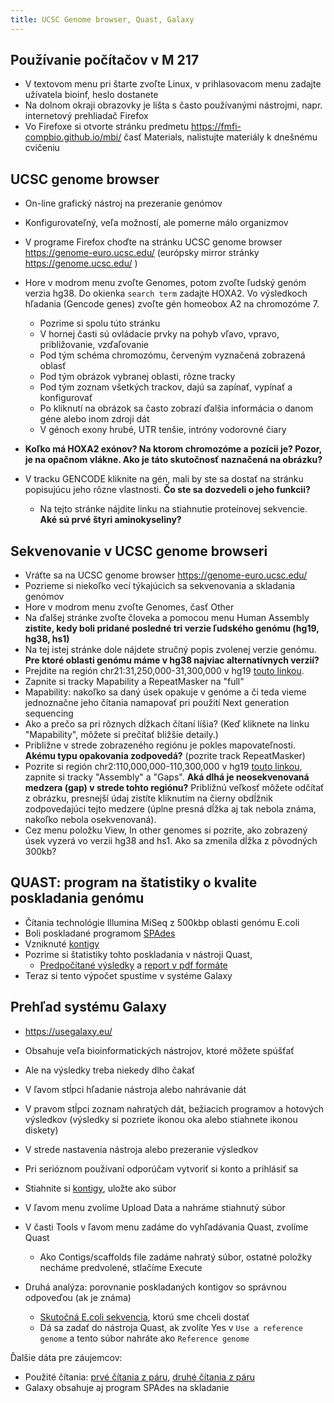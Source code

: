 ```yaml
---
title: UCSC Genome browser, Quast, Galaxy
---
```


## Používanie počítačov v M 217

  - V textovom menu pri štarte zvoľte Linux, v prihlasovacom menu
    zadajte užívatela bioinf, heslo dostanete
  - Na dolnom okraji obrazovky je lišta s často používanými nástrojmi,
    napr. internetový prehliadač Firefox
  - Vo Firefoxe si otvorte stránku predmetu
    <https://fmfi-compbio.github.io/mbi/> časť Materials,
    nalistujte materiály k dnešnému cvičeniu

## UCSC genome browser

  - On-line grafický nástroj na prezeranie genómov
  - Konfigurovateľný, veľa možností, ale pomerne málo organizmov
  - V programe Firefox choďte na stránku UCSC genome browser
    <https://genome-euro.ucsc.edu/> (európsky mirror stránky
    <https://genome.ucsc.edu/> )
  - Hore v modrom menu zvoľte Genomes, potom zvoľte ľudský genóm verzia
    hg38. Do okienka `search term` zadajte HOXA2. Vo výsledkoch hľadania
    (Gencode genes) zvoľte gén homeobox A2 na chromozóme 7.
      - Pozrime si spolu túto stránku
      - V hornej časti sú ovládacie prvky na pohyb vľavo, vpravo,
        približovanie, vzďaľovanie
      - Pod tým schéma chromozómu, červeným vyznačená zobrazená oblasť
      - Pod tým obrázok vybranej oblasti, rôzne tracky
      - Pod tým zoznam všetkých trackov, dajú sa zapínať, vypínať a
        konfigurovať
      - Po kliknutí na obrázok sa často zobrazí ďalšia informácia o
        danom géne alebo inom zdroji dát
      - V génoch exony hrubé, UTR tenšie, intróny vodorovné čiary


  - **Koľko má HOXA2 exónov? Na ktorom chromozóme a pozícii je? Pozor,
    je na opačnom vlákne. Ako je táto skutočnosť naznačená na obrázku?**
  - V tracku GENCODE kliknite na gén, mali by ste sa dostať na stránku
    popisujúcu jeho rôzne vlastnosti. **Čo ste sa dozvedeli o jeho
    funkcii?**
      - Na tejto stránke nájdite linku na stiahnutie proteínovej
        sekvencie. **Aké sú prvé štyri aminokyseliny?**

## Sekvenovanie v UCSC genome browseri

  - Vráťte sa na UCSC genome browser <https://genome-euro.ucsc.edu/>
  - Pozrieme si niekoľko vecí týkajúcich sa sekvenovania a skladania
    genómov
  - Hore v modrom menu zvoľte Genomes, časť Other
  - Na ďalšej stránke zvoľte človeka a pomocou menu Human Assembly
    **zistite, kedy boli pridané posledné tri verzie ľudského genómu
    (hg19, hg38, hs1)**
  - Na tej istej stránke dole nájdete stručný popis zvolenej verzie
    genómu. **Pre ktoré oblasti genómu máme v hg38 najviac
    alternatívnych verzií?**
  - Prejdite na región chr21:31,250,000-31,300,000 v hg19 [touto linkou](https://genome-euro.ucsc.edu/cgi-bin/hgTracks?db=hg19&position=chr21%3A31250000-31300000).
  - Zapnite si tracky Mapability a RepeatMasker na "full"
  - Mapability: nakoľko sa daný úsek opakuje v genóme a či teda vieme
    jednoznačne jeho čítania namapovať pri použití Next generation
    sequencing
  - Ako a prečo sa pri rôznych dĺžkach čítaní líšia? (Keď kliknete na
    linku "Mapability", môžete si prečítať bližšie detaily.)
  - Približne v strede zobrazeného regiónu je pokles mapovateľnosti.
    **Akému typu opakovania zodpovedá?** (pozrite track RepeatMasker)
  - Pozrite si región
    chr2:110,000,000-110,300,000 v hg19
    [touto linkou](https://genome-euro.ucsc.edu/cgi-bin/hgTracks?db=hg19&position=chr2%3A110000000-110300000), zapnite si tracky "Assembly" a "Gaps".
    **Aká dlhá je neosekvenovaná medzera (gap) v strede tohto regiónu?**
    Približnú veľkosť môžete odčítať z obrázku, presnejší údaj zistíte
    kliknutím na čierny obdĺžnik zodpovedajúci tejto medzere (úplne
    presná dĺžka aj tak nebola známa, nakoľko nebola osekvenovaná).
  - Cez menu položku View, In other genomes si pozrite, ako zobrazený
    úsek vyzerá vo verzii hg38 and hs1. Ako sa zmenila dĺžka z
    pôvodných 300kb?

## QUAST: program na štatistiky o kvalite poskladania genómu

  - Čítania technológie Illumina MiSeq z 500kbp oblasti genómu E.coli
  - Boli poskladané programom [SPAdes](https://github.com/ablab/spades)
  - Vzniknuté [kontigy](https://compbio.fmph.uniba.sk/vyuka/mbi-data/cb01/spades.fasta)
  - Pozrime si štatistiky tohto poskladania v nástroji Quast,
      - [Predpočítané
        výsledky](https://compbio.fmph.uniba.sk/vyuka/mbi-data/cb01/quast.html)
        a [report v pdf
        formáte](https://compbio.fmph.uniba.sk/vyuka/mbi-data/cb01/quast.pdf)
  - Teraz si tento výpočet spustíme v systéme Galaxy

## Prehľad systému Galaxy

  - <https://usegalaxy.eu/>
  - Obsahuje veľa bioinformatických nástrojov, ktoré môžete spúšťať
  - Ale na výsledky treba niekedy dlho čakať
  - V ľavom stĺpci hľadanie nástroja alebo nahrávanie dát
  - V pravom stĺpci zoznam nahratých dát, bežiacich programov a hotových
    výsledkov (výsledky si pozriete ikonou oka alebo stiahnete ikonou
    diskety)
  - V strede nastavenia nástroja alebo prezeranie výsledkov
  - Pri serióznom používaní odporúčam vytvoriť si konto a prihlásiť sa

  - Stiahnite si [kontigy](https://compbio.fmph.uniba.sk/vyuka/mbi-data/cb01/spades.fasta),
    uložte ako súbor
  - V ľavom menu zvolíme Upload Data a nahráme stiahnutý súbor
  - V časti Tools v ľavom menu zadáme do vyhľadávania Quast, zvolíme
    Quast
      - Ako Contigs/scaffolds file zadáme nahratý súbor, ostatné položky
        necháme predvolené, stlačíme Execute
  - Druhá analýza: porovnanie poskladaných kontigov so správnou
    odpoveďou (ak je známa)
      - [Skutočná E.coli
        sekvencia](https://compbio.fmph.uniba.sk/vyuka/mbi-data/cb01/ref.fasta),
        ktorú sme chceli dostať
      - Dá sa zadať do nástroja Quast, ak zvolíte Yes v `Use a reference
        genome` a tento súbor nahráte ako `Reference genome`

Ďalšie dáta pre záujemcov:

  - Použité čítania: [prvé čítania z
    páru](https://compbio.fmph.uniba.sk/vyuka/mbi-data/cb01/miseq_R1.fastq.gz),
    [druhé čítania z
    páru](https://compbio.fmph.uniba.sk/vyuka/mbi-data/cb01/miseq_R2.fastq.gz)
  - Galaxy obsahuje aj program SPAdes na skladanie

